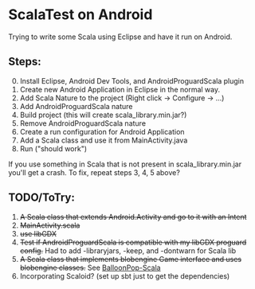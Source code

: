 # ScalaTest on Android

Trying to write some Scala using Eclipse and have it run on Android. 

## Steps:

0. Install Eclipse, Android Dev Tools, and AndroidProguardScala plugin
1. Create new Android Application in Eclipse in the normal way.
2. Add Scala Nature to the project (Right click -> Configure -> ...)
3. Add AndroidProguardScala nature
4. Build project (this will create scala\_library.min.jar?)
5. Remove AndroidProguardScala nature
6. Create a run configuration for Android Application
7. Add a Scala class and use it from MainActivity.java
8. Run ("should work")

If you use something in Scala that is not present in scala\_library.min.jar
you'll get a crash. To fix, repeat steps 3, 4, 5 above?

## TODO/ToTry:

1. ~~A Scala class that extends Android.Activity and go to it with an Intent~~
2. ~~MainActivity.scala~~
3. ~~use libGDX~~
3. ~~Test if AndroidProguardScala is compatible with my libGDX
   proguard config.~~ Had to add -libraryjars, -keep, and -dontwarn for Scala
   lib 
4. ~~A Scala class that implements blobengine Game interface and uses blobengine
   classes.~~ See [BalloonPop-Scala](https://github.com/adsgray/BalloonPop-Scala)
5. Incorporating Scaloid? (set up sbt just to get the dependencies)
